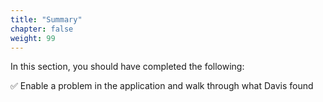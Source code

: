 ```yaml
---
title: "Summary"
chapter: false
weight: 99
---
```


In this section, you should have completed the following:

✅ Enable a problem in the application and walk through what Davis found
